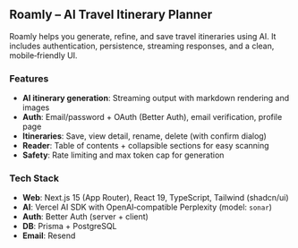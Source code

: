 ## Roamly – AI Travel Itinerary Planner

Roamly helps you generate, refine, and save travel itineraries using AI. It includes authentication, persistence, streaming responses, and a clean, mobile‑friendly UI.

### Features

- **AI itinerary generation**: Streaming output with markdown rendering and images
- **Auth**: Email/password + OAuth (Better Auth), email verification, profile page
- **Itineraries**: Save, view detail, rename, delete (with confirm dialog)
- **Reader**: Table of contents + collapsible sections for easy scanning
- **Safety**: Rate limiting and max token cap for generation

### Tech Stack

- **Web**: Next.js 15 (App Router), React 19, TypeScript, Tailwind (shadcn/ui)
- **AI**: Vercel AI SDK with OpenAI‑compatible Perplexity (model: `sonar`)
- **Auth**: Better Auth (server + client)
- **DB**: Prisma + PostgreSQL
- **Email**: Resend
